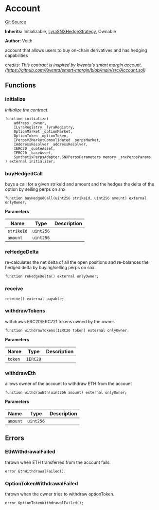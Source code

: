 # Account
[Git Source](https://github.com/voith/lyra-hedge-call/blob/f873497d985505e623005b128f0ef7e378dfeab4/contracts/Account.sol)

**Inherits:**
Initializable, [LyraSNXHedgeStrategy](/contracts/LyraSNXHedgeStrategy.sol/contract.LyraSNXHedgeStrategy.md), Ownable

**Author:**
Voith

account that allows users to buy on-chain derivatives and has hedging capabilities

*credits: This contract is inspired by kwenta's smart margin account. (https://github.com/Kwenta/smart-margin/blob/main/src/Account.sol)*


## Functions
### initialize

*Initialize the contract.*


```solidity
function initialize(
    address _owner,
    ILyraRegistry _lyraRegistry,
    OptionMarket _optionMarket,
    OptionToken _optionToken,
    IPerpsV2MarketConsolidated _perpsMarket,
    IAddressResolver _addressResolver,
    IERC20 _quoteAsset,
    IERC20 _baseAsset,
    SynthetixPerpsAdapter.SNXPerpsParameters memory _snxPerpsParams
) external initializer;
```

### buyHedgedCall

buys a call for a given strikeId and amount and the hedges the delta of the option by selling perps on snx.


```solidity
function buyHedgedCall(uint256 strikeId, uint256 amount) external onlyOwner;
```
**Parameters**

|Name|Type|Description|
|----|----|-----------|
|`strikeId`|`uint256`||
|`amount`|`uint256`||


### reHedgeDelta

re-calculates the net delta of all the open positions and re-balances the hedged delta
by buying/selling perps on snx.


```solidity
function reHedgeDelta() external onlyOwner;
```

### receive


```solidity
receive() external payable;
```

### withdrawTokens

withdraws ERC20/ERC721 tokens owned by the owner.


```solidity
function withdrawTokens(IERC20 token) external onlyOwner;
```
**Parameters**

|Name|Type|Description|
|----|----|-----------|
|`token`|`IERC20`||


### withdrawEth

allows owner of the account to withdraw ETH from the account


```solidity
function withdrawEth(uint256 amount) external onlyOwner;
```
**Parameters**

|Name|Type|Description|
|----|----|-----------|
|`amount`|`uint256`||


## Errors
### EthWithdrawalFailed
thrown when ETH transferred from the account fails.


```solidity
error EthWithdrawalFailed();
```

### OptionTokenWithdrawalFailed
thrown when the owner tries to withdraw optionToken.


```solidity
error OptionTokenWithdrawalFailed();
```

